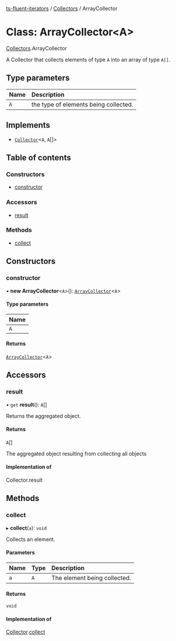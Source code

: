 [ts-fluent-iterators](../README.md) / [Collectors](../modules/Collectors.md) / ArrayCollector

# Class: ArrayCollector\<A\>

[Collectors](../modules/Collectors.md).ArrayCollector

A Collector that collects elements of type `A` into an array of type `A[]`.

## Type parameters

| Name | Description |
| :------ | :------ |
| `A` | the type of elements being collected. |

## Implements

- [`Collector`](../interfaces/Collectors.Collector.md)\<`A`, `A`[]\>

## Table of contents

### Constructors

- [constructor](Collectors.ArrayCollector.md#constructor)

### Accessors

- [result](Collectors.ArrayCollector.md#result)

### Methods

- [collect](Collectors.ArrayCollector.md#collect)

## Constructors

### constructor

• **new ArrayCollector**\<`A`\>(): [`ArrayCollector`](Collectors.ArrayCollector.md)\<`A`\>

#### Type parameters

| Name |
| :------ |
| `A` |

#### Returns

[`ArrayCollector`](Collectors.ArrayCollector.md)\<`A`\>

## Accessors

### result

• `get` **result**(): `A`[]

Returns the aggregated object.

#### Returns

`A`[]

The aggregated object resulting from collecting all objects

#### Implementation of

Collector.result

## Methods

### collect

▸ **collect**(`a`): `void`

Collects an element.

#### Parameters

| Name | Type | Description |
| :------ | :------ | :------ |
| `a` | `A` | The element being collected. |

#### Returns

`void`

#### Implementation of

[Collector](../interfaces/Collectors.Collector.md).[collect](../interfaces/Collectors.Collector.md#collect)
